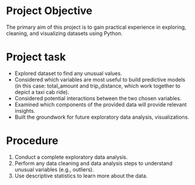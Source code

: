 # Project Objective
The primary aim of this project is to gain practical experience in exploring, cleaning, and visualizing datasets using Python.

# Project task
- Explored dataset to find any unusual values.
- Considered which variables are most useful to build predictive models (in this case: total_amount and trip_distance, which work together to depict a taxi cab ride).
- Considered potential interactions between the two chosen variables.
- Examined which components of the provided data will provide relevant insights.
- Built the groundwork for future exploratory data analysis, visualizations.
# Procedure
1. Conduct a complete exploratory data analysis.
2. Perform any data cleaning and data analysis steps to understand unusual variables (e.g., outliers).
3. Use descriptive statistics to learn more about the data. 
